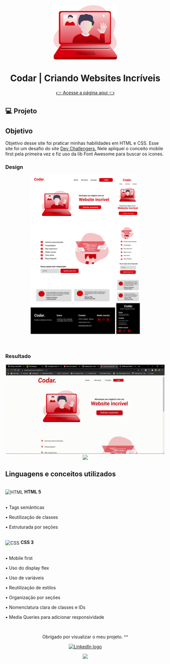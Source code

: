
<div align="center">
<img width="200" src="https://github.com/JonathanGuimarae3s/Codar/blob/main/css/img/video_call.png">

</div>
<h1 align="center"> Codar | Criando Websites Incríveis</h1>
<p align="center">
<a href="https://jonathanguimarae3s.github.io/Codar/" target="_blank">👉 Acesse a página aqui 👈</a>
</p>




## 💻 Projeto
<h2>Objetivo</h2>
Objetivo desse site foi praticar minhas habilidades em HTML e CSS. Esse site foi um desafio do site <a href="https://www.devchallenge.com.br/challenges/5ed47992adee277fae224a0b/details" target="_blank" >Dev Challengers.</a> Nele apliquei o conceito mobile first pela primeira vez e fiz uso da lib Font Awesome para buscar os icones.

### Design


<div align="center">
<img height="500" src="https://github.com/JonathanGuimarae3s/Codar/blob/main/css/img/design/desktop.png">
<img height="500"  src="https://github.com/JonathanGuimarae3s/Codar/blob/main/css/img/design/mobile.png">
</div>
<br>
<br>

### Resultado


<div align="center">
<img width="500" src="https://github.com/JonathanGuimarae3s/Codar/blob/main/css/img/gifs/desktop.gif">
  <img width="500"  src="https://github.com/JonathanGuimarae3s/Codar/blob/main/css/img/gifs/mobile.gif">
</div>

## Linguagens e conceitos utilizados 

<!-- HTML -->
<br>
<div><img align="center"  alt="HTML" width="30" height="40" src="https://cdn.jsdelivr.net/gh/devicons/devicon/icons/html5/html5-plain.svg" /> <b> HTML 5</b></div>
<br>
<p>• Tags semânticas</p>
<p>• Reutilização de classes</p>
<p>• Estruturada por seções</p>

<!-- CSS -->
<br>
<div>
<img align="center" alt="CSS"  width="30" height="40" src="https://cdn.jsdelivr.net/gh/devicons/devicon/icons/css3/css3-plain.svg" /> <b> CSS 3</b>
</div>

<br>
<p>• Mobile first</p>
<p>• Uso do display flex</p>
<p>• Uso de variáveis</p>
<p>• Reutilização de estilos</p>
<p>• Organização por seções</p>
<p>• Nomenclatura clara de classes e IDs</p>
<p>• Media Queries para adicionar responsividade</p>

<br>
<div>
  <div align = 'center'>
  <p>Obrigado por visualizar o meu projeto. ^^</p>
    
  <a href="https://www.linkedin.com/in/jonathan-guimar%C3%A3es-984b69219/"><img src="https://img.shields.io/badge/LinkedIn-282C34?logo=linkedin&logoColor=white" alt="LinkedIn logo" title="LinkedIn" height="28"></a>

<img src="https://c.tenor.com/EJ1C6RDW3YoAAAAM/kakashi-bye-bye-anime.gif">
